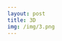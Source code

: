 ```yaml
---
layout: post
title: 3D
img: /img/3.png
---
```


<div class="img_row">
	<img class="col three" src="{{ site.baseurl }}/img/1.png" alt="" title="1"/>
</div>
<div class="img_row">
	<img class="col three" src="{{ site.baseurl }}/img/3.png" alt="" title="2"/>
</div>
<div class="img_row">
	<img class="col three" src="{{ site.baseurl }}/img/4.png" alt="" title="3"/>
</div>

<div class="img_row">
	<img class="col three" src="{{ site.baseurl }}/img/5.jpg" alt="" title="4"/>
</div>
